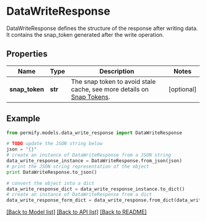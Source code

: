 # DataWriteResponse

DataWriteResponse defines the structure of the response after writing data. It contains the snap_token generated after the write operation.

## Properties

Name | Type | Description | Notes
------------ | ------------- | ------------- | -------------
**snap_token** | **str** | The snap token to avoid stale cache, see more details on [Snap Tokens](../../operations/snap-tokens). | [optional] 

## Example

```python
from permify.models.data_write_response import DataWriteResponse

# TODO update the JSON string below
json = "{}"
# create an instance of DataWriteResponse from a JSON string
data_write_response_instance = DataWriteResponse.from_json(json)
# print the JSON string representation of the object
print DataWriteResponse.to_json()

# convert the object into a dict
data_write_response_dict = data_write_response_instance.to_dict()
# create an instance of DataWriteResponse from a dict
data_write_response_form_dict = data_write_response.from_dict(data_write_response_dict)
```
[[Back to Model list]](../README.md#documentation-for-models) [[Back to API list]](../README.md#documentation-for-api-endpoints) [[Back to README]](../README.md)


